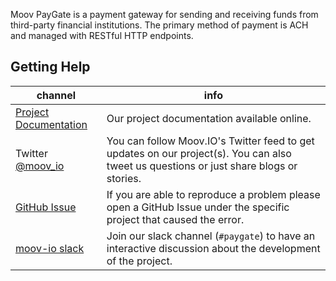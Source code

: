 Moov PayGate is a payment gateway for sending and receiving funds from third-party financial institutions. The primary method of payment is ACH and managed with RESTful HTTP endpoints.



## Getting Help

 channel | info
 ------- | -------
 [Project Documentation](https://docs.moov.io/paygate/) | Our project documentation available online.
 Twitter [@moov_io](https://twitter.com/moov_io) | You can follow Moov.IO's Twitter feed to get updates on our project(s). You can also tweet us questions or just share blogs or stories.
 [GitHub Issue](https://github.com/moov-io/paygate) | If you are able to reproduce a problem please open a GitHub Issue under the specific project that caused the error.
 [moov-io slack](https://slack.moov.io/) | Join our slack channel (`#paygate`) to have an interactive discussion about the development of the project.
